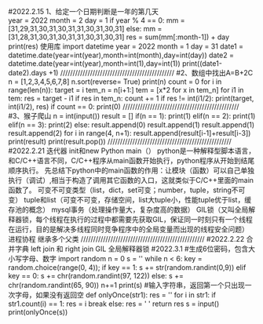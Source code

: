 #2022.2.15
1、给定一个日期判断是一年的第几天  
year = 2022
month = 2
day = 1
if year % 4 == 0:
    mm = [31,29,31,30,31,30,31,31,30,31,30,31]
else:
    mm = [31,28,31,30,31,30,31,31,30,31,30,31]
res = sum(mm[:month-1]) + day
print(res)
使用库
import datetime
year = 2022
month = 1
day = 31
date1 = datetime.date(year=int(year),month=int(month),day=int(day))
date2 = datetime.date(year=int(year),month=int(1),day=int(1))
print((date1-date2).days +1)
//////////////////////////////////////////////
#2、数组中找出A=B+2C
n = [1,2,3,4,5,6,7,8]
n.sort(reverse= True)
print(n)
count = 0
for i in range(len(n)):
    target = i
    tem_n = n[i+1:]
    tem = [x*2 for x in tem_n]
    for i1 in tem:
        res = target - i1
        if res in tem_n:
            count += 1
            if res != int(i1/2):
                print(target, int(i1/2), res)
if count == 0:
    print(0)
///////////////////////////////////////////////
#3、猴子爬山
n = int(input())
result = []
if(n == 1):
    print(1)
elif(n == 2):
    print(1)
elif(n == 3):
    print(2)
else:
    result.append(0)
    result.append(1)
    result.append(1)
    result.append(2)
    for i in range(4, n+1):
        result.append(result[i-1]+result[i-3])
    print(result)
    print(result.pop())
//////////////////////////////////////////////////
#2022.2.21
迭代器
init和new
Python main（）
python是一种解释型脚本语言，和C/C++语言不同，C/C++程序从main函数开始执行，python程序从开始到结尾顺序执行。
先总结下python中的main函数的作用：让模块（函数）可以自己单独执行（调试）,相当于构造了调用其它函数的入口，这就类似于C/C++里面的main函数了。
可变不可变类型（list，dict，set可变；number，tuple，string不可变）
tuple和list（可变不可变，存储空间，list大tuple小，性能tuple优于list，缓存池的概念）
mysql事务（处理操作量大，复杂度高的数据）
GIL锁（又叫全局解释器锁，每个线程在执行的过程中都需要先获取GIL，保证同一时刻只有一个线程在运行，目的是解决多线程同时竞争程序中的全局变量而出现的线程安全问题）
进程协程
继承多个父类
//////////////////////////////////////////////////
#2022.2.22
合并字典
left join 和 right join
GIL 全局解释器锁
#2022.3.1
#生成6位密码，包含大小写字母、数字
import random
n = 0
s = ''
while n < 6:
    key = random.choice(range(0, 4));
    if key == 1:
        s += str(random.randint(0,9))
    elif key == 0:
        s += chr(random.randint(97, 122))
    else:
        s += chr(random.randint(65, 90))
    n+=1
print(s)
#输入字符串，返回第一个只出现一次字母，如果没有返回空
def onlyOnce(str1):
    res = ''
    for i in str1:
        if str1.count(i) == 1:
            res = i
            break
    else:
            res = ' '
    return res
s = input()
print(onlyOnce(s))
